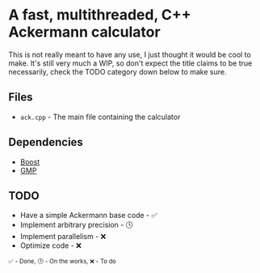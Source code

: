 # A fast, multithreaded, C++  Ackermann calculator

This is not really meant to have any use, I just thought it would be cool to
 make. It's still very much a WIP, so don't expect the title claims to be true
 necessarily, check the TODO category down below to make sure.

## Files

*   `ack.cpp` - The main file containing the calculator

## Dependencies

*   [Boost](http://www.boost.org/)
*   [GMP](https://gmplib.org/)

## TODO

*   Have a simple Ackermann base code - :white_check_mark:
*   Implement arbitrary precision - :clock4:
*   Implement parallelism - :x:
*   Optimize code - :x:

<sub>:white_check_mark: - Done, :clock4: - On the works,  :x: - To do</sub>
